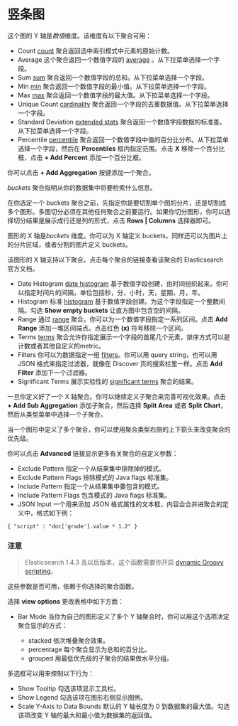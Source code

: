 # 竖条图

这个图的 Y 轴是*数值*维度。该维度有以下聚合可用：

* Count
    [count](http://www.elastic.co/guide/en/elasticsearch/reference/current/search-aggregations-metrics-valuecount-aggregation.html) 聚合返回选中索引模式中元素的原始计数。
* Average
    这个聚合返回一个数值字段的 [average](http://www.elastic.co/guide/en/elasticsearch/reference/current/search-aggregations-metrics-avg-aggregation.html) 。从下拉菜单选择一个字段。
* Sum
    [sum](http://www.elastic.co/guide/en/elasticsearch/reference/current/search-aggregations-metrics-sum-aggregation.html) 聚合返回一个数值字段的总和。从下拉菜单选择一个字段。
* Min
    [min](http://www.elastic.co/guide/en/elasticsearch/reference/current/search-aggregations-metrics-min-aggregation.html) 聚合返回一个数值字段的最小值。从下拉菜单选择一个字段。
* Max
    [max](http://www.elastic.co/guide/en/elasticsearch/reference/current/search-aggregations-metrics-max-aggregation.html) 聚合返回一个数值字段的最大值。从下拉菜单选择一个字段。
* Unique Count
    [cardinality](http://www.elastic.co/guide/en/elasticsearch/reference/current/search-aggregations-metrics-cardinality-aggregation.html) 聚合返回一个字段的去重数据值。从下拉菜单选择一个字段。
* Standard Deviation
    [extended stats](http://www.elastic.co/guide/en/elasticsearch/reference/current/search-aggregations-metrics-extendedstats-aggregation.html) 聚合返回一个数值字段数据的标准差。从下拉菜单选择一个字段。
* Percentile
    [percentile](http://www.elastic.co/guide/en/elasticsearch/reference/current/search-aggregations-metrics-percentile-rank-aggregation.html) 聚合返回一个数值字段中值的百分比分布。从下拉菜单选择一个字段，然后在 **Percentiles** 框内指定范围。点击 **X** 移除一个百分比框，点击 **+ Add Percent** 添加一个百分比框。

你可以点击 **+ Add Aggregation** 按键添加一个聚合。

*buckets* 聚合指明从你的数据集中将要检索什么信息。

在你选定一个 buckets 聚合之前，先指定你是要切割单个图的分片，还是切割成多个图形。多图切分必须在其他任何聚合之前要运行。如果你切分图形，你可以选择切分结果是展示成行还是列的形式，点击 **Rows | Columns** 选择器即可。

图形的 X 轴是*buckets* 维度。你可以为 X 轴定义 buckets，同样还可以为图片上的分片区域，或者分割的图片定义 buckets。

该图形的 X 轴支持以下聚合。点击每个聚合的链接查看该聚合的 Elasticsearch 官方文档。

* Date Histogram
    [date histogram](http://www.elastic.co/guide/en/elasticsearch/reference/current/search-aggregations-bucket-datehistogram-aggregation.html) 基于数值字段创建，由时间组织起来。你可以指定时间片的间隔，单位包括秒，分，小时，天，星期，月，年。
* Histogram
    标准 [histogram](http://www.elastic.co/guide/en/elasticsearch/reference/current/search-aggregations-bucket-histogram-aggregation.html) 基于数值字段创建。为这个字段指定一个整数间隔。勾选 **Show empty buckets** 让直方图中包含空的间隔。
* Range
    通过 [range](http://www.elastic.co/guide/en/elasticsearch/reference/current/search-aggregations-bucket-range-aggregation.html) 聚合。你可以为一个数值字段指定一系列区间。点击 **Add Range** 添加一堆区间端点。点击红色 **(x)** 符号移除一个区间。
* Terms
    [terms](http://www.elastic.co/guide/en/elasticsearch/reference/current/search-aggregations-bucket-terms-aggregation.html) 聚合允许你指定展示一个字段的首尾几个元素，排序方式可以是计数或者其他自定义的metric。
* Filters
    你可以为数据指定一组 [filters](http://www.elastic.co/guide/en/elasticsearch/reference/current/search-aggregations-bucket-filters-aggregation.html)。你可以用 query string，也可以用 JSON 格式来指定过滤器，就像在 Discover 页的搜索栏里一样。点击 **Add Filter** 添加下一个过滤器。
* Significant Terms
    展示实验性的 [significant terms](http://www.elastic.co/guide/en/elasticsearch/reference/current/search-aggregations-bucket-significantterms-aggregation.html) 聚合的结果。

一旦你定义好了一个 X 轴聚合。你可以继续定义子聚合来完善可视化效果。点击 **+ Add Sub Aggregation** 添加子聚合，然后选择 **Split Area** 或者 **Split Chart**，然后从类型菜单中选择一个子聚合。

当一个图形中定义了多个聚合，你可以使用聚合类型右侧的上下箭头来改变聚合的优先级。

你可以点击 **Advanced** 链接显示更多有关聚合的自定义参数：

* Exclude Pattern
    指定一个从结果集中排除掉的模式。
* Exclude Pattern Flags
    排除模式的 Java flags 标准集。
* Include Pattern
    指定一个从结果集中要包含的模式。
* Include Pattern Flags
    包含模式的 Java flags 标准集。
* JSON Input
    一个用来添加 JSON 格式属性的文本框，内容会合并进聚合的定义中，格式如下例：

```
{ "script" : "doc['grade'].value * 1.2" }
```

### 注意

> Elasticsearch 1.4.3 及以后版本，这个函数需要你开启 [dynamic Groovy scripting](http://www.elastic.co/guide/en/elasticsearch/reference/current/modules-scripting.html)。

这些参数是否可用，依赖于你选择的聚合函数。

选择 **view options** 更改表格中如下方面：

* Bar Mode
    当你为自己的图形定义了多个 Y 轴聚合时，你可以用这个选项决定聚合显示的方式：

  * stacked
    依次堆叠聚合效果。
  * percentage
    每个聚合显示为总和的百分比。
  * grouped
    用最低优先级的子聚合的结果做水平分组。

多选框可以用来控制以下行为：

* Show Tooltip
    勾选该项显示工具栏。
* Show Legend
    勾选该项在图形右侧显示图例。
* Scale Y-Axis to Data Bounds
    默认的 Y 轴长度为 0 到数据集的最大值。勾选该项改变 Y 轴的最大和最小值为数据集的返回值。
